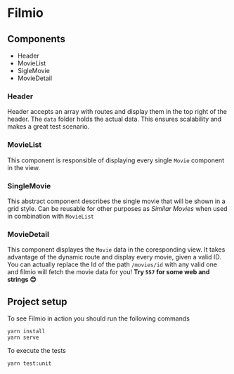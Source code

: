 # Filmio

## Components
* Header
* MovieList
* SigleMovie
* MovieDetail

### Header
Header accepts an array with routes and display them in the top right of the header. The `data` folder holds the actual data. This ensures scalability and makes a great test scenario.

### MovieList
This component is responsible of displaying every single `Movie` component in the view.

### SingleMovie
This abstract component describes the single movie that will be shown in a grid style. Can be reusable for other purposes as *Similar Movies* when used in combination with `MovieList`

### MovieDetail
This component displayes the `Movie` data in the coresponding view. It takes advantage of the dynamic route and display every movie, given a valid ID. You can actually replace the Id of the path `/movies/id` with any valid one and filmio will fetch the movie data for you!
**Try `557` for some web and strings 😊**



## Project setup

To see Filmio in action you should run the following commands
```
yarn install
yarn serve
```

To execute the tests
```
yarn test:unit
```
